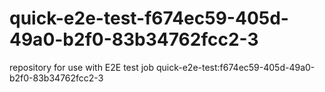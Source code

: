 # quick-e2e-test-f674ec59-405d-49a0-b2f0-83b34762fcc2-3
repository for use with E2E test job quick-e2e-test:f674ec59-405d-49a0-b2f0-83b34762fcc2-3
